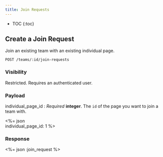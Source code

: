 ```yaml
---
title: Join Requests
---
```


* TOC
{:toc}

## Create a Join Request

Join an existing team with an existing individual page.

    POST /teams/:id/join-requests

### Visibility

Restricted. Requires an authenticated user.

### Payload

individual_page_id
: _Required_ **integer**. The `id` of the page you want to join a team
with.

<%= json \
  individual_page_id: 1
%>

### Response

<%= json :join_request %>
